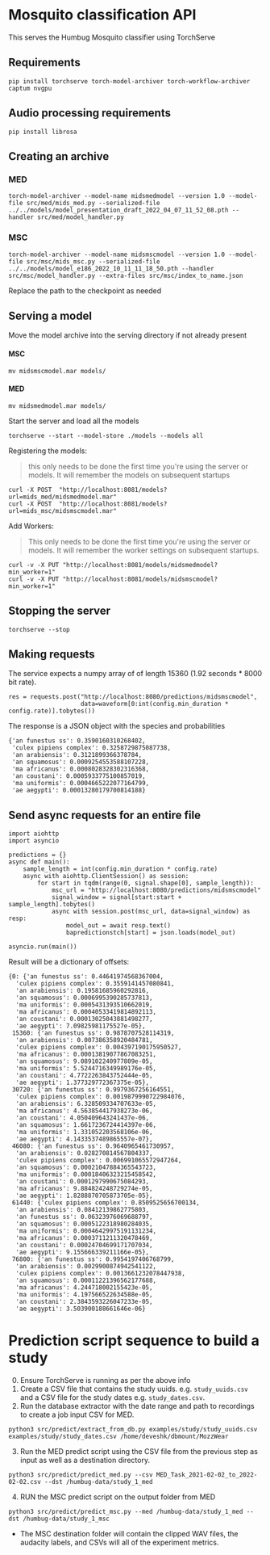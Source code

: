 # Mosquito classification API

This serves the Humbug Mosquito classifier using TorchServe

## Requirements
```
pip install torchserve torch-model-archiver torch-workflow-archiver captum nvgpu
```

## Audio processing requirements
```
pip install librosa
```

## Creating an archive


### MED
```
torch-model-archiver --model-name midsmedmodel --version 1.0 --model-file src/med/mids_med.py --serialized-file ../../models/model_presentation_draft_2022_04_07_11_52_08.pth --handler src/med/model_handler.py
```

### MSC
```
torch-model-archiver --model-name midsmscmodel --version 1.0 --model-file src/msc/mids_msc.py --serialized-file ../../models/model_e186_2022_10_11_11_18_50.pth --handler src/msc/model_handler.py --extra-files src/msc/index_to_name.json
```


Replace the path to the checkpoint as needed

## Serving a model
Move the model archive into the serving directory if not already present

#### MSC
```
mv midsmscmodel.mar models/
```

#### MED
```
mv midsmedmodel.mar models/
```

Start the server and load all the models
```
torchserve --start --model-store ./models --models all
```

Registering the models:
> this only needs to be done the first time you're using the server or models.  It will remember the models on subsequent startups

```
curl -X POST  "http://localhost:8081/models?url=mids_med/midsmedmodel.mar"
curl -X POST  "http://localhost:8081/models?url=mids_msc/midsmscmodel.mar"
```

Add Workers:
> This only needs to be done the first time you're using the server or models.  It will remember the worker settings on subsequent startups.

```
curl -v -X PUT "http://localhost:8081/models/midsmedmodel?min_worker=1"
curl -v -X PUT "http://localhost:8081/models/midsmscmodel?min_worker=1"
```

## Stopping the server
```
torchserve --stop
```


## Making requests
The service expects a numpy array of of length 15360 (1.92 seconds * 8000 bit rate).
```
res = requests.post("http://localhost:8080/predictions/midsmscmodel",
                    data=waveform[0:int(config.min_duration * config.rate)].tobytes())
```
The response is a JSON object with the species and probabilities
```
{'an funestus ss': 0.3590160310268402,
 'culex pipiens complex': 0.3258729875087738,
 'an arabiensis': 0.3121899366378784,
 'an squamosus': 0.0009254553588107228,
 'ma africanus': 0.0008028328302316368,
 'an coustani': 0.0005933775100857019,
 'ma uniformis': 0.0004665222077164799,
 'ae aegypti': 0.00013280179700814188}
 ```

## Send async requests for an entire file
```
import aiohttp
import asyncio

predictions = {}
async def main():
    sample_length = int(config.min_duration * config.rate)
    async with aiohttp.ClientSession() as session:
        for start in tqdm(range(0, signal.shape[0], sample_length)):
            msc_url = "http://localhost:8080/predictions/midsmscmodel"
            signal_window = signal[start:start + sample_length].tobytes()
            async with session.post(msc_url, data=signal_window) as resp:
                model_out = await resp.text()
                bapredictionstch[start] = json.loads(model_out)

asyncio.run(main())
```

Result will be a dictionary of offsets:

```
{0: {'an funestus ss': 0.44641974568367004,
  'culex pipiens complex': 0.3559141457080841,
  'an arabiensis': 0.19581685960292816,
  'an squamosus': 0.0006995390285737813,
  'ma uniformis': 0.0005431393510662019,
  'ma africanus': 0.00040533419814892113,
  'an coustani': 0.00013025043881498277,
  'ae aegypti': 7.09825981175527e-05},
 15360: {'an funestus ss': 0.9878707528114319,
  'an arabiensis': 0.007386358920484781,
  'culex pipiens complex': 0.004397190175950527,
  'ma africanus': 0.00013819077867083251,
  'an squamosus': 9.089102240977809e-05,
  'ma uniformis': 5.5244716349989176e-05,
  'an coustani': 4.7722263843752444e-05,
  'ae aegypti': 1.377329772367375e-05},
 30720: {'an funestus ss': 0.9979367256164551,
  'culex pipiens complex': 0.0019879990722984076,
  'an arabiensis': 6.328509334707633e-05,
  'ma africanus': 4.563854417938273e-06,
  'an coustani': 4.050409643241437e-06,
  'an squamosus': 1.6617236724414397e-06,
  'ma uniformis': 1.331052203568106e-06,
  'ae aegypti': 4.1433537489865557e-07},
 46080: {'an funestus ss': 0.9640965461730957,
  'an arabiensis': 0.028270814567804337,
  'culex pipiens complex': 0.006991065572947264,
  'an squamosus': 0.00021047884365543723,
  'ma uniformis': 0.00018406323215458542,
  'an coustani': 0.0001297990675084293,
  'ma africanus': 9.884824248729274e-05,
  'ae aegypti': 1.8288870705873705e-05},
 61440: {'culex pipiens complex': 0.8509525656700134,
  'an arabiensis': 0.08412139862775803,
  'an funestus ss': 0.06323976069688797,
  'an squamosus': 0.0005122318980284035,
  'ma uniformis': 0.00046429975191131234,
  'ma africanus': 0.0003711211320478469,
  'an coustani': 0.00024704699171707034,
  'ae aegypti': 9.155666339211166e-05},
 76800: {'an funestus ss': 0.9954197406768799,
  'an arabiensis': 0.0029900874942541122,
  'culex pipiens complex': 0.0013661232078447938,
  'an squamosus': 0.00011221396562177688,
  'ma africanus': 4.244718002155423e-05,
  'ma uniformis': 4.197566522634588e-05,
  'an coustani': 2.3843593226047233e-05,
  'ae aegypti': 3.503900188661646e-06}
```

# Prediction script sequence to build a study
0. Ensure TorchServe is running as per the above info
1. Create a CSV file that contains the study uuids. e.g. `study_uuids.csv` and a CSV file for the study dates e.g. `study_dates.csv`.
2. Run the database extractor with the date range and path to recordings to create a job input CSV for MED.
```
python3 src/predict/extract_from_db.py examples/study/study_uuids.csv examples/study/study_dates.csv /home/deveshk/dbmount/MozzWear
```
3. Run the MED predict script using the CSV file from the previous step as input as well as a destination directory.
```
python3 src/predict/predict_med.py --csv MED_Task_2021-02-02_to_2022-02-02.csv --dst /humbug-data/study_1_med
```
4. RUN the MSC predict script on the output folder from MED
```
python3 src/predict/predict_msc.py --med /humbug-data/study_1_med --dst /humbug-data/study_1_msc
```
* The MSC destination folder will contain the clipped WAV files, the audacity labels, and CSVs will all of the experiment metrics.